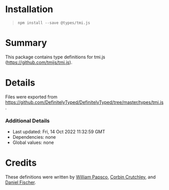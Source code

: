 # Installation
> `npm install --save @types/tmi.js`

# Summary
This package contains type definitions for tmi.js (https://github.com/tmijs/tmi.js).

# Details
Files were exported from https://github.com/DefinitelyTyped/DefinitelyTyped/tree/master/types/tmi.js.

### Additional Details
 * Last updated: Fri, 14 Oct 2022 11:32:59 GMT
 * Dependencies: none
 * Global values: none

# Credits
These definitions were written by [William Papsco](https://github.com/wpapsco), [Corbin Crutchley](https://github.com/crutchcorn), and [Daniel Fischer](https://github.com/d-fischer).
